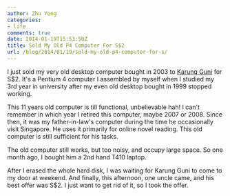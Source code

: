```yaml
---
author: Zhu Yong
categories: 
- life
comments: true
date: 2014-01-19T15:53:50Z
title: Sold My Old P4 Computer For S$2
url: /blog/2014/01/19/sold-my-old-p4-computer-for-s/
---
```


I just sold my very old desktop computer bought in 2003 to [Karung Guni](http://en.wikipedia.org/wiki/Karung_guni) for S$2. It's a Pentium 4 computer I assembled by myself when I studied my 3rd year in university after my even old desktop bought in 1999 stopped working.

This 11 years old computer is till functional, unbelievable hah! I can't remember in which year I retired this computer, maybe 2007 or 2008. Since then, it was my father-in-law's computer during the time he occasionally visit Singapore. He uses it primarily for online novel reading. This old computer is still sufficient for his tasks. 

The old computer still works, but too noisy, and occupy large space. So one month ago, I bought him a 2nd hand T410 laptop. 

After I erased the whole hard disk, I was waiting for Karung Guni to come to my door at weekend. And finally, this afternoon, one uncle came, and his best offer was S$2. I just want to get rid of it, so I took the offer. 